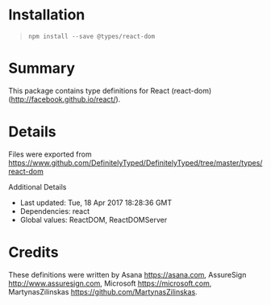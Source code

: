 # Installation
> `npm install --save @types/react-dom`

# Summary
This package contains type definitions for React (react-dom) (http://facebook.github.io/react/).

# Details
Files were exported from https://www.github.com/DefinitelyTyped/DefinitelyTyped/tree/master/types/react-dom

Additional Details
 * Last updated: Tue, 18 Apr 2017 18:28:36 GMT
 * Dependencies: react
 * Global values: ReactDOM, ReactDOMServer

# Credits
These definitions were written by Asana <https://asana.com>, AssureSign <http://www.assuresign.com>, Microsoft <https://microsoft.com>, MartynasZilinskas <https://github.com/MartynasZilinskas>.
